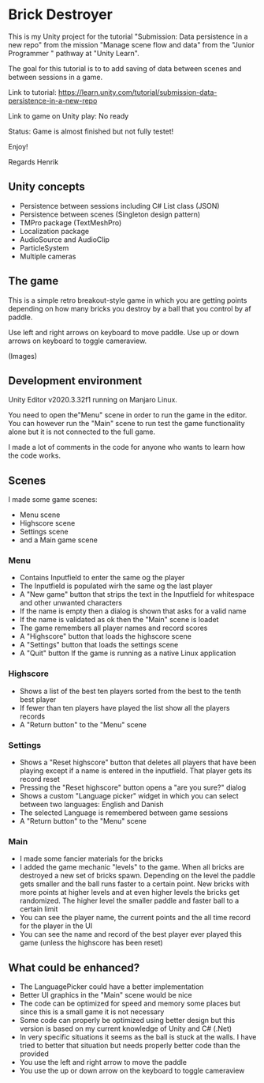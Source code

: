 # Brick Destroyer
This is my Unity project for the tutorial "Submission: Data persistence in a new repo" from the mission  "Manage scene flow and data" from  the "Junior Programmer " pathway at "Unity Learn".

The goal for this tutorial is to to add saving of data between scenes and between sessions in a game.

Link to tutorial: https://learn.unity.com/tutorial/submission-data-persistence-in-a-new-repo

Link to game on Unity play: No ready

Status: Game is almost finished but not fully testet!

Enjoy!

Regards Henrik

## Unity concepts
- Persistence between sessions including C# List<T> class (JSON)
- Persistence between scenes (Singleton design pattern)
- TMPro package (TextMeshPro)
- Localization package
- AudioSource and AudioClip
- ParticleSystem
- Multiple cameras

## The game
This is a simple retro breakout-style game in which you are getting points depending on how many bricks you destroy by a ball that you control by af paddle.

Use left and right arrows on keyboard to move paddle.
Use up or down arrows on keyboard to toggle cameraview.

(Images)

## Development environment
Unity Editor v2020.3.32f1 running on Manjaro Linux.

You need to open the"Menu" scene in order to run the game in the editor.
You can however run the "Main" scene to run test the game functionality alone but it is not connected to the full game.

I made a lot of comments in the code for anyone who wants to learn how the code works.

## Scenes
I made some game scenes:
- Menu scene
- Highscore scene
- Settings scene
- and a Main game scene

### Menu
- Contains Inputfield to enter the same og the player
- The Inputfield is populated wirh the same og the last player
- A "New game" button that strips the text in the Inputfield for whitespace and other unwanted characters
- If the name is empty then a dialog is shown that asks for a valid name
- If the name is validated as ok then the "Main" scene is loadet
- The game remembers all player names and record scores
- A "Highscore" button that loads the highscore scene
- A "Settings" button that loads the settings scene
- A "Quit" button If the game is running as a native Linux application

### Highscore
- Shows a list of the best ten players sorted from the best to the tenth best player
- If fewer than ten players have played the list show all the players records
- A "Return button" to the "Menu" scene

### Settings
- Shows a "Reset highscore" button that deletes all players that have been playing except if a name is entered in the inputfield. That player gets its record reset
- Pressing the "Reset highscore" button opens a "are you sure?" dialog
- Shows a custom "Language picker" widget in which you can select between two languages: English and Danish
- The selected Language is remembered between game sessions
- A "Return button" to the "Menu" scene

### Main
- I made some fancier materials for the bricks
- I added the game mechanic "levels" to the game. When all bricks are destroyed a new set of bricks spawn. Depending on the level the paddle gets smaller and the ball runs faster to a certain point. New bricks with more points at higher levels and at even higher levels the bricks get randomized. The higher level the smaller paddle and faster ball to a certain limit
- You can see the player name, the current points and the all time record for the player in the UI
- You can see the name and record of the best player ever played this game (unless the highscore has been reset)

## What could be enhanced?
- The LanguagePicker could have a better implementation
- Better UI graphics in the "Main" scene would be nice
- The code can be optimized for speed and memory some places but since this is a small game it is not necessary
- Some code can properly be optimized using better design but this version is based on my current knowledge of Unity and C# (.Net)
- In very specific situations it seems as the ball is stuck at the walls. I have tried to better that situation but needs properly better code than the provided
- You use the left and right arrow to move the paddle
- You use the up or down arrow on the keyboard to toggle cameraview

